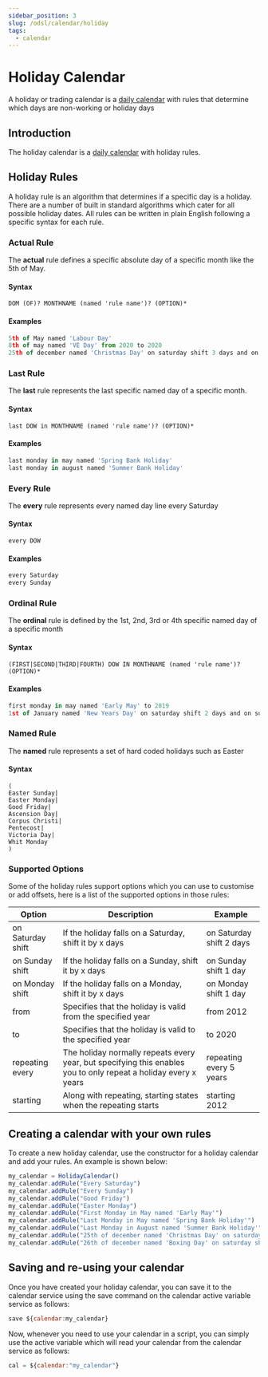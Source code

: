 ```yaml
---
sidebar_position: 3
slug: /odsl/calendar/holiday
tags:
  - calendar
---
```

Holiday Calendar
================

A holiday or trading calendar is a [daily calendar](daily) with rules that determine which days are non-working or holiday days

## Introduction

The holiday calendar is a [daily calendar](daily) with holiday rules.

## Holiday Rules

A holiday rule is an algorithm that determines if a specific day is a holiday. There are a number of built in standard algorithms which cater for all possible holiday dates. All rules can be written in plain English following a specific syntax for each rule.

### Actual Rule

The **actual** rule defines a specific absolute day of a specific month like the 5th of May.

#### Syntax
```
DOM (OF)? MONTHNAME (named 'rule name')? (OPTION)*
```
#### Examples
```js
5th of May named 'Labour Day'
8th of may named 'VE Day' from 2020 to 2020
25th of december named 'Christmas Day' on saturday shift 3 days and on sunday shift 2 days
```
### Last Rule

The **last** rule represents the last specific named day of a specific month.

#### Syntax
```
last DOW in MONTHNAME (named 'rule name')? (OPTION)*
```
#### Examples
```js
last monday in may named 'Spring Bank Holiday'
last monday in august named 'Summer Bank Holiday'
```
### Every Rule

The **every** rule represents every named day line every Saturday

#### Syntax
```
every DOW
```
#### Examples
```js
every Saturday
every Sunday
```
### Ordinal Rule

The **ordinal** rule is defined by the 1st, 2nd, 3rd or 4th specific named day of a specific month

#### Syntax
```
(FIRST|SECOND|THIRD|FOURTH) DOW IN MONTHNAME (named 'rule name')? (OPTION)*
```
#### Examples
```js
first monday in may named 'Early May' to 2019
1st of January named 'New Years Day' on saturday shift 2 days and on sunday shift 1 day
```
### Named Rule

The **named** rule represents a set of hard coded holidays such as Easter

#### Syntax
```
(
Easter Sunday|
Easter Monday|
Good Friday|
Ascension Day|
Corpus Christi|
Pentecost|
Victoria Day|
Whit Monday
)
```

### Supported Options

Some of the holiday rules support options which you can use to customise or add offsets, here is a list of the supported options in those rules:

|**Option**|**Description**|**Example**|
|-|-|-|
|on Saturday shift|If the holiday falls on a Saturday, shift it by x days|on Saturday shift 2 days|
|on Sunday shift|If the holiday falls on a Sunday, shift it by x days|on Sunday shift 1 day|
|on Monday shift|If the holiday falls on a Monday, shift it by x days|on Monday shift 1 day|
|from|Specifies that the holiday is valid from the specified year|from 2012|
|to|Specifies that the holiday is valid to the specified year|to 2020|
|repeating every|The holiday normally repeats every year, but specifying this enables you to only repeat a holiday every x years|repeating every 5 years|
|starting|Along with repeating, starting states when the repeating starts|starting 2012|

## Creating a calendar with your own rules

To create a new holiday calendar, use the constructor for a holiday calendar and add your rules. An example is shown below:

```js
my_calendar = HolidayCalendar()
my_calendar.addRule("Every Saturday")
my_calendar.addRule("Every Sunday")
my_calendar.addRule("Good Friday")
my_calendar.addRule("Easter Monday")
my_calendar.addRule("First Monday in May named 'Early May'")
my_calendar.addRule("Last Monday in May named 'Spring Bank Holiday'")
my_calendar.addRule("Last Monday in August named 'Summer Bank Holiday'")
my_calendar.addRule("25th of december named 'Christmas Day' on saturday shift 3 days and on sunday shift 2 days")
my_calendar.addRule("26th of december named 'Boxing Day' on saturday shift 2 days and on sunday shift 1 day")
```

## Saving and re-using your calendar

Once you have created your holiday calendar, you can save it to the calendar service using the save command on the calendar active variable service as follows:

```js
save ${calendar:my_calendar}
```

Now, whenever you need to use your calendar in a script, you can simply use the active variable which will read your calendar from the calendar service as follows:

```js
cal = ${calendar:"my_calendar"}
```
